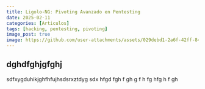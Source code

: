 ```yaml
---
title: Ligolo-NG: Pivoting Avanzado en Pentesting
date: 2025-02-11
categories: [Articulos]
tags: [hacking, pentesting, pivoting]
image_post: true
image: https://github.com/user-attachments/assets/029debd1-2a6f-42ff-8466-1904e7856074
---
```


## dghdfghjgfghj

sdfxygduhikjghfhfujhsdsrxztdyg
sdx
hfgd
fgh
f
gh
g
f
h
fg
hfg
h
f
gh
